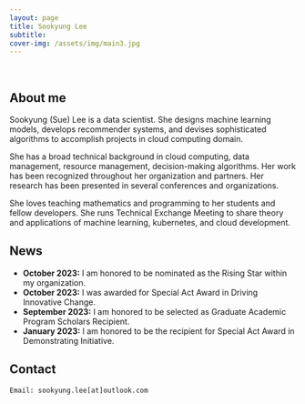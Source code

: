 ```yaml
---
layout: page
title: Sookyung Lee
subtitle: 
cover-img: /assets/img/main3.jpg
---
```


<br/>

## About me


Sookyung (Sue) Lee is a data scientist. She designs machine learning models, develops recommender systems, and devises sophisticated algorithms to accomplish projects in cloud computing domain. 

She has a broad technical background in cloud computing, data management, resource management, decision-making algorithms. Her work has been recognized throughout her organization and partners. Her research has been presented in several conferences and organizations. 

She loves teaching mathematics and programming to her students and fellow developers. She runs Technical Exchange Meeting to share theory and applications of machine learning, kubernetes, and cloud development. 


## News
* **October 2023:** I am honored to be nominated as the Rising Star within my organization.
* **October 2023:** I was awarded for Special Act Award in Driving Innovative Change.
* **September 2023:** I am honored to be selected as Graduate Academic Program Scholars Recipient.
* **January 2023:** I am honored to be the recipient for Special Act Award in Demonstrating Initiative.




## Contact

```
Email: sookyung.lee[at]outlook.com
```
